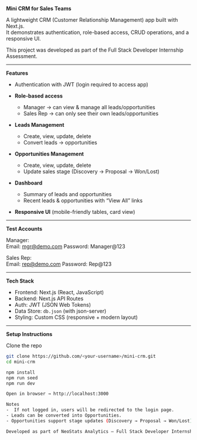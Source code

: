 **Mini CRM for Sales Teams**

A lightweight CRM (Customer Relationship Management) app built with Next.js.  
It demonstrates authentication, role-based access, CRUD operations, and a responsive UI.  

This project was developed as part of the Full Stack Developer Internship Assessment.  

---

**Features**

- Authentication with JWT (login required to access app)  

- **Role-based access**
  - Manager → can view & manage all leads/opportunities  
  - Sales Rep → can only see their own leads/opportunities  

- **Leads Management**
  - Create, view, update, delete  
  - Convert leads → opportunities  

- **Opportunities Management**
  - Create, view, update, delete  
  - Update sales stage (Discovery → Proposal → Won/Lost)  

- **Dashboard**
  - Summary of leads and opportunities  
  - Recent leads & opportunities with “View All” links  

- **Responsive UI** (mobile-friendly tables, card view)  

---

**Test Accounts**

Manager:  
Email: mgr@demo.com
Password: Manager@123

Sales Rep:  
Email: rep@demo.com
Password: Rep@123


---

**Tech Stack**

- Frontend: Next.js (React, JavaScript)  
- Backend: Next.js API Routes  
- Auth: JWT (JSON Web Tokens)  
- Data Store: `db.json` (with json-server)  
- Styling: Custom CSS (responsive + modern layout)  

---

**Setup Instructions**

Clone the repo
   ```bash
   git clone https://github.com/<your-username>/mini-crm.git
   cd mini-crm

npm install
npm run seed
npm run dev

Open in browser → http://localhost:3000

Notes
-  If not logged in, users will be redirected to the login page.
- Leads can be converted into Opportunities.
- Opportunities support stage updates (Discovery → Proposal → Won/Lost).

Developed as part of NeoStats Analytics – Full Stack Developer Internship Assessment.
